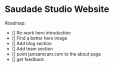 # Saudade Studio Website

Roadmap:

- [] Re-work hero introduction
- [] Find a better hero image
- [] Add blog section
- [] Add team section
- [] point jamsamcam.com to the about page
- [] get feedback